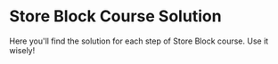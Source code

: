 # Store Block Course Solution

Here you'll find the solution for each step of Store Block course. Use it wisely!
